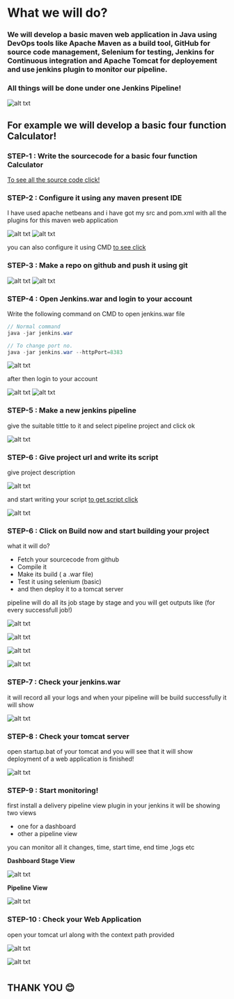 # What we will do?

### We will develop a basic maven web application in Java using DevOps tools like Apache Maven as a build tool, GitHub for source code management, Selenium for testing, Jenkins for Continuous integration and Apache Tomcat for deployement and use jenkins plugin to monitor our pipeline.

### All things will be done under one Jenkins Pipeline!


![alt txt](https://github.com/sumyak/CI-CD-Pipeline/blob/master/SS/Screenshot%20(365).png?raw=true)

## For example we will develop a basic four function Calculator!

### STEP-1  : Write the sourcecode for a basic four function Calculator

[To see all the source code click!](/src/main)

### STEP-2  : Configure it using any maven present IDE 

I have used apache netbeans and i have got my  src and pom.xml with all the plugins for this maven web application

![alt txt](https://github.com/sumyak/CI-CD-Pipeline/blob/master/SS/Screenshot%20(367).png?raw=true)
![alt txt](https://github.com/sumyak/CI-CD-Pipeline/blob/master/SS/Screenshot%20(369).png?raw=true)

you can also configure it using CMD [to see click](https://github.com/sumyak/Apache-Maven/tree/master/cmd)

### STEP-3  : Make a repo on github and push it using git

![alt txt](https://github.com/sumyak/CI-CD-Pipeline/blob/master/SS/Screenshot%20(363).png?raw=true)
![alt txt](https://github.com/sumyak/CI-CD-Pipeline/blob/master/SS/Screenshot%20(371).png?raw=true)


### STEP-4  : Open Jenkins.war and login to your account

Write the following command on CMD to open jenkins.war file

```java
// Normal command
java -jar jenkins.war

// To change port no.
java -jar jenkins.war --httpPort=8383
```
![alt txt](https://github.com/sumyak/CI-CD-Pipeline/blob/master/SS/Screenshot%20(359).png?raw=true)

after then login to your account 

![alt txt](https://github.com/sumyak/CI-CD-Pipeline/blob/master/SS/Screenshot%20(374).png?raw=true)
![alt txt](https://github.com/sumyak/CI-CD-Pipeline/blob/master/SS/Screenshot%20(375).png?raw=true)

### STEP-5  : Make a new jenkins pipeline

give the suitable tittle to it and select pipeline project and click ok

![alt txt](https://github.com/sumyak/CI-CD-Pipeline/blob/master/SS/Screenshot%20(377).png?raw=true)


### STEP-6  : Give project url and write its script

give project description

![alt txt](https://github.com/sumyak/CI-CD-Pipeline/blob/master/SS/Screenshot%20(360).png?raw=true)

and start writing your script [to get script click](/script.groovy)

![alt txt](https://github.com/sumyak/CI-CD-Pipeline/blob/master/SS/Screenshot%20(361).png?raw=true)

### STEP-6  : Click on Build now and start building your project

what it will do?
+ Fetch your sourcecode from github
+ Compile it
+ Make its build ( a .war file)
+ Test it using selenium (basic)
+ and then deploy it to a tomcat server

pipeline will do all its job stage by stage and you will get outputs like (for every successfull job!)

![alt txt](https://github.com/sumyak/CI-CD-Pipeline/blob/master/SS/Screenshot%20(379).png?raw=true)


![alt txt](https://github.com/sumyak/CI-CD-Pipeline/blob/master/SS/Screenshot%20(350).png?raw=true)


![alt txt](https://github.com/sumyak/CI-CD-Pipeline/blob/master/SS/Screenshot%20(349).png?raw=true)


![alt txt](https://github.com/sumyak/CI-CD-Pipeline/blob/master/SS/Screenshot%20(348).png?raw=true)

### STEP-7  : Check your jenkins.war

it will record all your logs and when your pipeline will be build successfully it will show

![alt txt](https://github.com/sumyak/CI-CD-Pipeline/blob/master/SS/Screenshot%20(352).png?raw=true)


### STEP-8  : Check your tomcat server 

open startup.bat of your tomcat and you will see that it will show deployment of a web application is finished! 

![alt txt](https://github.com/sumyak/CI-CD-Pipeline/blob/master/SS/Screenshot%20(351).png?raw=true)


### STEP-9  : Start monitoring!

first install a delivery pipeline view plugin in your jenkins 
it will be showing two views
+ one for a dashboard
+ other a pipeline view

you can monitor all it changes, time, start time, end time ,logs etc

**Dashboard Stage View**

![alt txt](https://github.com/sumyak/CI-CD-Pipeline/blob/master/SS/Screenshot%20(362).png?raw=true)

**Pipeline View**

![alt txt](https://github.com/sumyak/CI-CD-Pipeline/blob/master/SS/Screenshot%20(353).png?raw=true)

### STEP-10  : Check your Web Application

open your tomcat url along with the context path provided

![alt txt](https://github.com/sumyak/CI-CD-Pipeline/blob/master/SS/Screenshot%20(347).png?raw=true)

![alt txt](https://github.com/sumyak/CI-CD-Pipeline/blob/master/SS/Screenshot%20(381).png?raw=true)



#
##      THANK YOU  :blush: 





